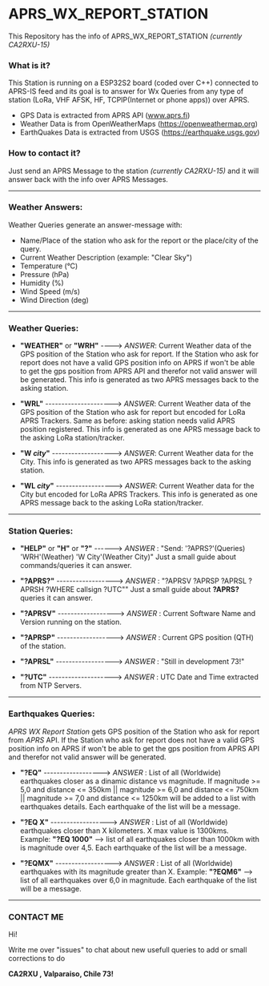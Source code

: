 # APRS_WX_REPORT_STATION

This Repository has the info of APRS_WX_REPORT_STATION *(currently CA2RXU-15)*

### What is it?
This Station is running on a ESP32S2 board (coded over C++) connected to APRS-IS feed and its goal is to answer for Wx Queries from any type of station (LoRa, VHF AFSK, HF, TCPIP(Internet or phone apps)) over APRS. 
- GPS Data is extracted from APRS API (www.aprs.fi)
- Weather Data is from OpenWeatherMaps (https://openweathermap.org)
- EarthQuakes Data is extracted from USGS (https://earthquake.usgs.gov)

### How to contact it?
Just send an APRS Message to the station *(currently CA2RXU-15)* and it will answer back with the info over APRS Messages.

-----

### Weather Answers:
Weather Queries generate an answer-message with:
- Name/Place of the station who ask for the report or the place/city of the query.
- Current Weather Description (example: "Clear Sky")
- Temperature (°C)
- Pressure (hPa)
- Humidity (%)
- Wind Speed (m/s)
- Wind Direction (deg)

-----

### Weather Queries:
- **"WEATHER"** or **"WRH"** ----> *ANSWER*: Current Weather data of the GPS position of the Station who ask for report. If the Station who ask for report does not have a valid GPS position info on APRS if won't be able to get the gps position from APRS API and therefor not valid answer will be generated. This info is generated as two APRS messages back to the asking station.

- **"WRL"** ---------------------> *ANSWER*: Current Weather data of the GPS position of the Station who ask for report but encoded for LoRa APRS Trackers. Same as before: asking station needs valid APRS position registered. This info is generated as one APRS message back to the asking LoRa station/tracker.

- **"W *city*"** -------------------> *ANSWER*: Current Weather data for the City. This info is generated as two APRS messages back to the asking station.

  
- **"WL *city*"** ------------------> *ANSWER*: Current Weather data for the City but encoded for LoRa APRS Trackers. This info is generated as one APRS message back to the asking LoRa station/tracker.
  

-----

### Station Queries:
- **"HELP"** or **"H"** or **"?"** ------> *ANSWER* : "Send: '?APRS?'(Queries) 'WRH'(Weather) 'W City'(Weather City)"
  Just a small guide about commands/queries it can answer.
  
- **"?APRS?"** ------------------> *ANSWER* : "?APRSV ?APRSP ?APRSL ?APRSH ?WHERE callsign ?UTC""
  Just a small guide about **?APRS?** queries it can answer.
  
- **"?APRSV"** ------------------> *ANSWER* : Current Software Name and Version running on the station.
  
- **"?APRSP"** ------------------> *ANSWER* : Current GPS position (QTH) of the station.
  
- **"?APRSL"** ------------------> *ANSWER* : "Still in development 73!" 
  
- **"?UTC"** --------------------> *ANSWER* : UTC Date and Time extracted from NTP Servers.


-----

### Earthquakes Queries:
_APRS WX Report Station_ gets GPS position of the Station who ask for report from _APRS_ API. If the Station who ask for report does not have a valid GPS position info on APRS if won't be able to get the gps position from APRS API and therefor not valid answer will be generated.

- **"?EQ"** ------------------> *ANSWER* : List of all (Worldwide) earthquakes closer as a dinamic distance vs magnitude. If magnitude >= 5,0 and distance <= 350km || magnitude >= 6,0 and distance <= 750km || magnitude >= 7,0 and distance <= 1250km will be added to a list with earthquakes details. Each earthquake of the list will be a message.
  
- **"?EQ X"** ------------------> *ANSWER* : List of all (Worldwide) earthquakes closer than X kilometers. X max value is 1300kms. Example: **"?EQ 1000"** --> list of all earthquakes closer than 1000km with is magnitude over 4,5. Each earthquake of the list will be a message.
  
- **"?EQMX"** ------------------> *ANSWER* : List of all (Worldwide) earthquakes with its magnitude greater than X. Example: **"?EQM6"** --> list of all earthquakes over 6,0 in magnitude. Each earthquake of the list will be a message.

  
-----

### CONTACT ME
Hi!

Write me over "issues" to chat about new usefull queries to add or small corrections to do

**CA2RXU , Valparaiso, Chile 73!**
